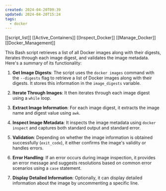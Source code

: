 ```yaml
---
created: 2024-04-20T09:39
updated: 2024-04-20T15:24
tags:
  - docker
---
```

[[script_list]]
[[Active_Containers]]
[[Inspect_Docker]]
[[Manage_Docker]]
[[Docker_Management]]

This Bash script retrieves a list of all Docker images along with their digests, iterates through each image digest, and validates the image metadata. Here's a summary of its functionality:

1. **Get Image Digests**: The script uses the `docker images` command with the `--digests` flag to retrieve a list of Docker images along with their digests. It stores this information in the `image_digests` variable.
    
2. **Iterate Through Images**: It then iterates through each image digest using a `while` loop.
    
3. **Extract Image Information**: For each image digest, it extracts the image name and digest value using `awk`.
    
4. **Inspect Image Metadata**: It inspects the image metadata using `docker inspect` and captures both standard output and standard error.
    
5. **Validation**: Depending on whether the image information is obtained successfully (`exit_code`), it either confirms the image's validity or handles errors.
    
6. **Error Handling**: If an error occurs during image inspection, it provides an error message and suggests resolutions based on common error scenarios using a `case` statement.
    
7. **Display Detailed Information**: Optionally, it can display detailed information about the image by uncommenting a specific line.